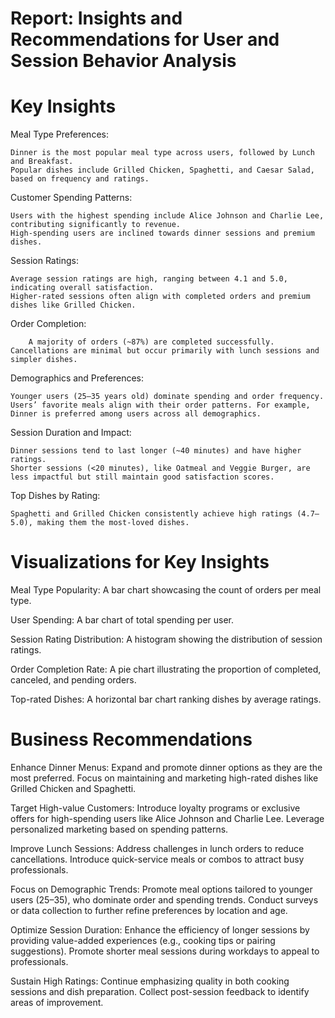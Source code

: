 # Report: Insights and Recommendations for User and Session Behavior Analysis
# Key Insights
Meal Type Preferences:

    Dinner is the most popular meal type across users, followed by Lunch and Breakfast.
    Popular dishes include Grilled Chicken, Spaghetti, and Caesar Salad, based on frequency and ratings.
    
Customer Spending Patterns:

    Users with the highest spending include Alice Johnson and Charlie Lee, contributing significantly to revenue.
    High-spending users are inclined towards dinner sessions and premium dishes.

Session Ratings:

    Average session ratings are high, ranging between 4.1 and 5.0, indicating overall satisfaction.
    Higher-rated sessions often align with completed orders and premium dishes like Grilled Chicken.

Order Completion:

        A majority of orders (~87%) are completed successfully. Cancellations are minimal but occur primarily with lunch sessions and simpler dishes.

Demographics and Preferences:

    Younger users (25–35 years old) dominate spending and order frequency.
    Users’ favorite meals align with their order patterns. For example, Dinner is preferred among users across all demographics.

Session Duration and Impact:

    Dinner sessions tend to last longer (~40 minutes) and have higher ratings.
    Shorter sessions (<20 minutes), like Oatmeal and Veggie Burger, are less impactful but still maintain good satisfaction scores.

Top Dishes by Rating:

    Spaghetti and Grilled Chicken consistently achieve high ratings (4.7–5.0), making them the most-loved dishes.


# Visualizations for Key Insights

Meal Type Popularity:
    A bar chart showcasing the count of orders per meal type.

User Spending:
    A bar chart of total spending per user.

Session Rating Distribution:
    A histogram showing the distribution of session ratings.

Order Completion Rate:
    A pie chart illustrating the proportion of completed, canceled, and pending orders.

Top-rated Dishes:
    A horizontal bar chart ranking dishes by average ratings.


# Business Recommendations

Enhance Dinner Menus:
    Expand and promote dinner options as they are the most preferred.
    Focus on maintaining and marketing high-rated dishes like Grilled Chicken and Spaghetti.

Target High-value Customers:
    Introduce loyalty programs or exclusive offers for high-spending users like Alice Johnson and Charlie Lee.
    Leverage personalized marketing based on spending patterns.

Improve Lunch Sessions:
    Address challenges in lunch orders to reduce cancellations.
    Introduce quick-service meals or combos to attract busy professionals.

Focus on Demographic Trends:
    Promote meal options tailored to younger users (25–35), who dominate order and spending trends.
    Conduct surveys or data collection to further refine preferences by location and age.

Optimize Session Duration:
    Enhance the efficiency of longer sessions by providing value-added experiences (e.g., cooking tips or pairing suggestions).
    Promote shorter meal sessions during workdays to appeal to professionals.

Sustain High Ratings:
    Continue emphasizing quality in both cooking sessions and dish preparation.
    Collect post-session feedback to identify areas of improvement.
